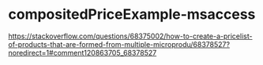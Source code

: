# compositedPriceExample-msaccess
https://stackoverflow.com/questions/68375002/how-to-create-a-pricelist-of-products-that-are-formed-from-multiple-microprodu/68378527?noredirect=1#comment120863705_68378527
